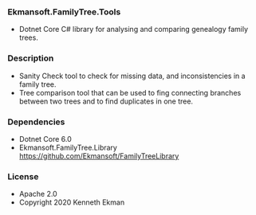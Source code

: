 ### Ekmansoft.FamilyTree.Tools
- Dotnet Core C# library for analysing and comparing genealogy family trees.

### Description
- Sanity Check tool to check for missing data, and inconsistencies in a family tree.
- Tree comparison tool that can be used to fing connecting branches between two trees and to find duplicates in one tree.

### Dependencies
- Dotnet Core 6.0
- Ekmansoft.FamilyTree.Library https://github.com/Ekmansoft/FamilyTreeLibrary

### License 
- Apache 2.0
- Copyright 2020 Kenneth Ekman